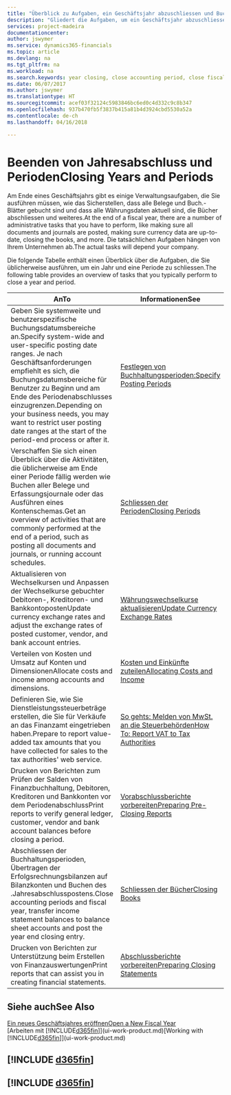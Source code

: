 ```yaml
---
title: "Überblick zu Aufgaben, ein Geschäftsjahr abzuschliessen und Buchhaltungsperioden| Microsoft Docs"
description: "Gliedert die Aufgaben, um ein Geschäftsjahr abzuschliessen oder Buchhaltungsperiode, beispielsweise der Belege und die Buch.-Blätter sind vergewissernd gebucht überprüfend und Bankguthaben."
services: project-madeira
documentationcenter: 
author: jswymer
ms.service: dynamics365-financials
ms.topic: article
ms.devlang: na
ms.tgt_pltfrm: na
ms.workload: na
ms.search.keywords: year closing, close accounting period, close fiscal year, bank account detailed trial balance
ms.date: 06/07/2017
ms.author: jswymer
ms.translationtype: HT
ms.sourcegitcommit: acef03f32124c5983846bc6ed0c4d332c9c8b347
ms.openlocfilehash: 937b470fb5f3837b415a81b4d3924cbd5530a52a
ms.contentlocale: de-ch
ms.lasthandoff: 04/16/2018

---
```

# <a name="closing-years-and-periods"></a><span data-ttu-id="79dd9-103">Beenden von Jahresabschluss und Perioden</span><span class="sxs-lookup"><span data-stu-id="79dd9-103">Closing Years and Periods</span></span>
<span data-ttu-id="79dd9-104">Am Ende eines Geschäftsjahrs gibt es einige Verwaltungsaufgaben, die Sie ausführen müssen, wie das Sicherstellen, dass alle Belege und Buch.-Blätter gebucht sind und dass alle Währungsdaten aktuell sind, die Bücher abschliessen und weiteres.</span><span class="sxs-lookup"><span data-stu-id="79dd9-104">At the end of a fiscal year, there are a number of administrative tasks that you have to perform, like making sure all documents and journals are posted, making sure currency data are up-to-date, closing the books, and more.</span></span> <span data-ttu-id="79dd9-105">Die tatsächlichen Aufgaben hängen von Ihrem Unternehmen ab.</span><span class="sxs-lookup"><span data-stu-id="79dd9-105">The actual tasks will depend your company.</span></span>

<span data-ttu-id="79dd9-106">Die folgende Tabelle enthält einen Überblick über die Aufgaben, die Sie üblicherweise ausführen, um ein Jahr und eine Periode zu schliessen.</span><span class="sxs-lookup"><span data-stu-id="79dd9-106">The following table provides an overview of tasks that you typically perform to close a year and period.</span></span>

| <span data-ttu-id="79dd9-107">An</span><span class="sxs-lookup"><span data-stu-id="79dd9-107">To</span></span> | <span data-ttu-id="79dd9-108">Informationen</span><span class="sxs-lookup"><span data-stu-id="79dd9-108">See</span></span> |
| --- | --- |
| <span data-ttu-id="79dd9-109">Geben Sie systemweite und benutzerspezifische Buchungsdatumsbereiche an.</span><span class="sxs-lookup"><span data-stu-id="79dd9-109">Specify system-wide and user-specific posting date ranges.</span></span> <span data-ttu-id="79dd9-110">Je nach Geschäftsanforderungen empfiehlt es sich, die Buchungsdatumsbereiche für Benutzer zu Beginn und am Ende des Periodenabschlusses einzugrenzen.</span><span class="sxs-lookup"><span data-stu-id="79dd9-110">Depending on your business needs, you may want to restrict user posting date ranges at the start of the period-end process or after it.</span></span> |[<span data-ttu-id="79dd9-111">Festlegen von Buchhaltungsperioden:</span><span class="sxs-lookup"><span data-stu-id="79dd9-111">Specify Posting Periods</span></span>](finance-how-specify-posting-periods.md) |
| <span data-ttu-id="79dd9-112">Verschaffen Sie sich einen Überblick über die Aktivitäten, die üblicherweise am Ende einer Periode fällig werden wie Buchen aller Belege und Erfassungsjournale oder das Ausführen eines Kontenschemas.</span><span class="sxs-lookup"><span data-stu-id="79dd9-112">Get an overview of activities that are commonly performed at the end of a period, such as posting all documents and journals, or running account schedules.</span></span> |[<span data-ttu-id="79dd9-113">Schliessen der Perioden</span><span class="sxs-lookup"><span data-stu-id="79dd9-113">Closing Periods</span></span>](year-how-complete-period-end-processes.md) |
| <span data-ttu-id="79dd9-114">Aktualisieren von Wechselkursen und Anpassen der Wechselkurse gebuchter Debitoren-, Kreditoren- und Bankkontoposten</span><span class="sxs-lookup"><span data-stu-id="79dd9-114">Update currency exchange rates and adjust the exchange rates of posted customer, vendor, and bank account entries.</span></span> |[<span data-ttu-id="79dd9-115">Währungswechselkurse aktualisieren</span><span class="sxs-lookup"><span data-stu-id="79dd9-115">Update Currency Exchange Rates</span></span>](finance-how-update-currencies.md) |
| <span data-ttu-id="79dd9-116">Verteilen von Kosten und Umsatz auf Konten und Dimensionen</span><span class="sxs-lookup"><span data-stu-id="79dd9-116">Allocate costs and income among accounts and dimensions.</span></span> |[<span data-ttu-id="79dd9-117">Kosten und Einkünfte zuteilen</span><span class="sxs-lookup"><span data-stu-id="79dd9-117">Allocating Costs and Income</span></span>](year-allocate-costs-income.md) |
| <span data-ttu-id="79dd9-118">Definieren Sie, wie Sie Dienstleistungssteuerbeträge erstellen, die Sie für Verkäufe an das Finanzamt eingetrieben haben.</span><span class="sxs-lookup"><span data-stu-id="79dd9-118">Prepare to report value-added tax amounts that you have collected for sales to the tax authorities' web service.</span></span> |[<span data-ttu-id="79dd9-119">So gehts: Melden von MwSt. an die Steuerbehörden</span><span class="sxs-lookup"><span data-stu-id="79dd9-119">How To: Report VAT to Tax Authorities</span></span>](finance-how-report-vat.md)|
| <span data-ttu-id="79dd9-120">Drucken von Berichten zum Prüfen der Salden von Finanzbuchhaltung, Debitoren, Kreditoren und Bankkonten vor dem Periodenabschluss</span><span class="sxs-lookup"><span data-stu-id="79dd9-120">Print reports to verify general ledger, customer, vendor and bank account balances before closing a period.</span></span> |[<span data-ttu-id="79dd9-121">Vorabschlussberichte vorbereiten</span><span class="sxs-lookup"><span data-stu-id="79dd9-121">Preparing Pre-Closing Reports</span></span>](year-prepare-preclose-reports.md) |
| <span data-ttu-id="79dd9-122">Abschliessen der Buchhaltungsperioden, Übertragen der Erfolgsrechnungsbilanzen auf Bilanzkonten und Buchen des .Jahresabschlusspostens.</span><span class="sxs-lookup"><span data-stu-id="79dd9-122">Close accounting periods and fiscal year, transfer income statement balances to balance sheet accounts and post the year end closing entry.</span></span> |[<span data-ttu-id="79dd9-123">Schliessen der Bücher</span><span class="sxs-lookup"><span data-stu-id="79dd9-123">Closing Books</span></span>](year-close-books.md) |
| <span data-ttu-id="79dd9-124">Drucken von Berichten zur Unterstützung beim Erstellen von Finanzauswertungen</span><span class="sxs-lookup"><span data-stu-id="79dd9-124">Print reports that can assist you in creating financial statements.</span></span> |[<span data-ttu-id="79dd9-125">Abschlussberichte vorbereiten</span><span class="sxs-lookup"><span data-stu-id="79dd9-125">Preparing Closing Statements</span></span>](year-prepare-close-statement.md) |

## <a name="see-also"></a><span data-ttu-id="79dd9-126">Siehe auch</span><span class="sxs-lookup"><span data-stu-id="79dd9-126">See Also</span></span>
[<span data-ttu-id="79dd9-127">Ein neues Geschäftsjahres eröffnen</span><span class="sxs-lookup"><span data-stu-id="79dd9-127">Open a New Fiscal Year</span></span>](finance-how-open-new-fiscal-year.md)  
<span data-ttu-id="79dd9-128">[Arbeiten mit [!INCLUDE[d365fin](includes/d365fin_md.md)]](ui-work-product.md)</span><span class="sxs-lookup"><span data-stu-id="79dd9-128">[Working with [!INCLUDE[d365fin](includes/d365fin_md.md)]](ui-work-product.md)</span></span>

## [!INCLUDE [d365fin](includes/free_trial_md.md)]  
## [!INCLUDE [d365fin](includes/training_link_md.md)]

